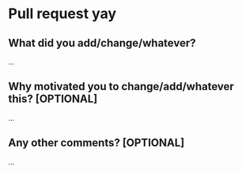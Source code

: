# Pull request yay

## What did you add/change/whatever?
...

## Why motivated you to change/add/whatever this? [OPTIONAL]
...

## Any other comments? [OPTIONAL]
...


